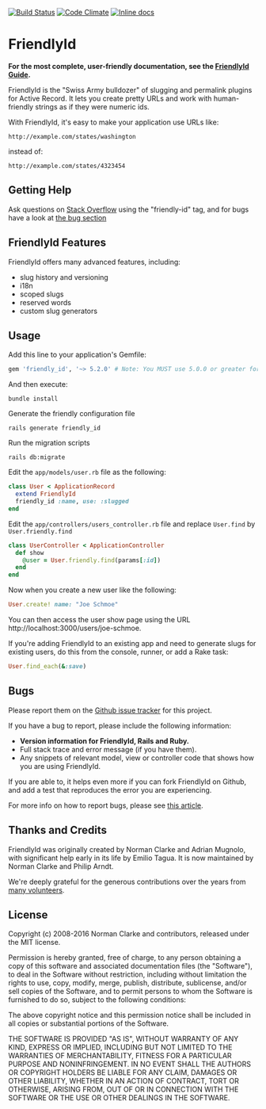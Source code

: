 [![Build Status](https://travis-ci.org/norman/friendly_id.svg)](https://travis-ci.org/norman/friendly_id)
[![Code Climate](https://codeclimate.com/github/norman/friendly_id.svg)](https://codeclimate.com/github/norman/friendly_id)
[![Inline docs](http://inch-ci.org/github/norman/friendly_id.svg?branch=master)](http://inch-ci.org/github/norman/friendly_id)

# FriendlyId

**For the most complete, user-friendly documentation, see the [FriendlyId Guide](http://norman.github.io/friendly_id/file.Guide.html).**

FriendlyId is the "Swiss Army bulldozer" of slugging and permalink plugins for
Active Record. It lets you create pretty URLs and work with human-friendly
strings as if they were numeric ids.

With FriendlyId, it's easy to make your application use URLs like:

    http://example.com/states/washington

instead of:

    http://example.com/states/4323454


## Getting Help

Ask questions on [Stack Overflow](http://stackoverflow.com/questions/tagged/friendly-id)
using the "friendly-id" tag, and for bugs have a look at [the bug section](https://github.com/norman/friendly_id#bugs)

## FriendlyId Features

FriendlyId offers many advanced features, including:

 * slug history and versioning
 * i18n
 * scoped slugs
 * reserved words
 * custom slug generators

## Usage

Add this line to your application's Gemfile:

```ruby
gem 'friendly_id', '~> 5.2.0' # Note: You MUST use 5.0.0 or greater for Rails 4.0+
```

And then execute:

```shell
bundle install
```

Generate the friendly configuration file

```shell
rails generate friendly_id
```

Run the migration scripts

```shell
rails db:migrate
```

Edit the `app/models/user.rb` file as the following:

```ruby
class User < ApplicationRecord
  extend FriendlyId
  friendly_id :name, use: :slugged
end
```

Edit the `app/controllers/users_controller.rb` file and replace `User.find` by `User.friendly.find`

```ruby
class UserController < ApplicationController
  def show
    @user = User.friendly.find(params[:id])
  end
end
```

Now when you create a new user like the following:

```ruby
User.create! name: "Joe Schmoe"
```

You can then access the user show page using the URL http://localhost:3000/users/joe-schmoe.


If you're adding FriendlyId to an existing app and need to generate slugs for 
existing users, do this from the console, runner, or add a Rake task:

```ruby
User.find_each(&:save)
```

## Bugs

Please report them on the [Github issue
tracker](http://github.com/norman/friendly_id/issues) for this project.

If you have a bug to report, please include the following information:

* **Version information for FriendlyId, Rails and Ruby.**
* Full stack trace and error message (if you have them).
* Any snippets of relevant model, view or controller code that shows how you
  are using FriendlyId.

If you are able to, it helps even more if you can fork FriendlyId on Github,
and add a test that reproduces the error you are experiencing.

For more info on how to report bugs, please see [this
article](http://yourbugreportneedsmore.info/).

## Thanks and Credits

FriendlyId was originally created by Norman Clarke and Adrian Mugnolo, with
significant help early in its life by Emilio Tagua. It is now maintained by
Norman Clarke and Philip Arndt.

We're deeply grateful for the generous contributions over the years from [many
volunteers](https://github.com/norman/friendly_id/contributors).

## License

Copyright (c) 2008-2016 Norman Clarke and contributors, released under the MIT
license.

Permission is hereby granted, free of charge, to any person obtaining a copy of
this software and associated documentation files (the "Software"), to deal in
the Software without restriction, including without limitation the rights to
use, copy, modify, merge, publish, distribute, sublicense, and/or sell copies
of the Software, and to permit persons to whom the Software is furnished to do
so, subject to the following conditions:

The above copyright notice and this permission notice shall be included in all
copies or substantial portions of the Software.

THE SOFTWARE IS PROVIDED "AS IS", WITHOUT WARRANTY OF ANY KIND, EXPRESS OR
IMPLIED, INCLUDING BUT NOT LIMITED TO THE WARRANTIES OF MERCHANTABILITY,
FITNESS FOR A PARTICULAR PURPOSE AND NONINFRINGEMENT. IN NO EVENT SHALL THE
AUTHORS OR COPYRIGHT HOLDERS BE LIABLE FOR ANY CLAIM, DAMAGES OR OTHER
LIABILITY, WHETHER IN AN ACTION OF CONTRACT, TORT OR OTHERWISE, ARISING FROM,
OUT OF OR IN CONNECTION WITH THE SOFTWARE OR THE USE OR OTHER DEALINGS IN THE
SOFTWARE.
